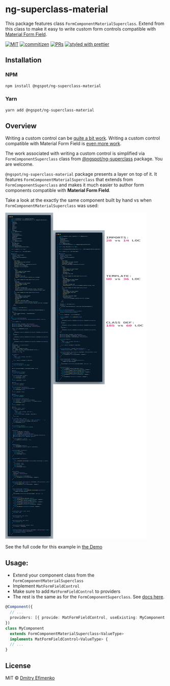 # ng-superclass-material

This package features class `FormComponentMaterialSuperclass`. Extend from this class to make it easy to write custom form controls compatible with [Material Form Field](https://material.angular.io/components/form-field/overview).

[![MIT](https://img.shields.io/packagist/l/doctrine/orm.svg?style=flat-square)]()
[![commitizen](https://img.shields.io/badge/commitizen-friendly-brightgreen.svg?style=flat-square)]()
[![PRs](https://img.shields.io/badge/PRs-welcome-brightgreen.svg?style=flat-square)]()
[![styled with prettier](https://img.shields.io/badge/styled_with-prettier-ff69b4.svg?style=flat-square)](https://github.com/prettier/prettier)

## Installation

### NPM

```sh
npm install @ngspot/ng-superclass-material
```

### Yarn

```sh
yarn add @ngspot/ng-superclass-material
```

## Overview

Writing a custom control can be [quite a bit work](https://blog.angular-university.io/angular-custom-form-controls#demoofafullyfunctionalcustomformcontrol). Writing a custom control compatible with Material Form Field is [even more work](https://material.angular.io/guide/creating-a-custom-form-field-control).

The work associated with writing a custom control is simplified via `FormComponentSuperclass` class from [@ngspot/ng-superclass](https://www.npmjs.com/package/@ngspot/ng-superclass) package. You are welcome.

`@ngspot/ng-superclass-material` package presents a layer on top of it. It features `FormComponentMaterialSuperclass` that extends from `FormComponentSuperclass` and makes it much easier to author form components compatible with **Material Form Field**.

Take a look at the exactly the same component built by hand vs when `FormComponentMaterialSuperclass` was used:

![code comparison](https://github.com/DmitryEfimenko/ngspot/blob/main/packages/ng-superclass-material/package/assets/comparison.png?raw=true)

See the full code for this example in [the Demo](https://dmitryefimenko.github.io/ngspot/ng-superclass-material)

## Usage:

- Extend your component class from the `FormComponentMaterialSuperclass`
- Implement `MatFormFieldControl`
- Make sure to add `MatFormFieldControl` to providers
- The rest is the same as for the `FormComponentSuperclass`. See [docs here](https://github.com/DmitryEfimenko/ngspot/blob/main/packages/ng-superclass/package/README.md#formcomponentsuperclass).

```ts
@Component({
  // ...
  providers: [{ provide: MatFormFieldControl, useExisting: MyComponent }],
})
class MyComponent
  extends FormComponentMaterialSuperclass<ValueType>
  implements MatFormFieldControl<ValueType> {
  // ...
}
```

## License

MIT © [Dmitry Efimenko](mailto:dmitrief@gmail.com)
